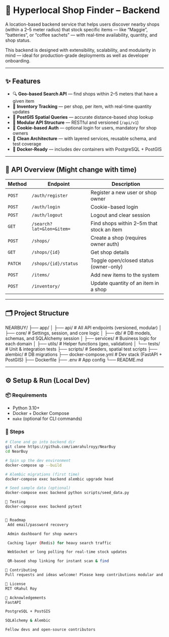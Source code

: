 # 🧭 Hyperlocal Shop Finder – Backend

A location-based backend service that helps users discover nearby shops (within a 2–5 meter radius) that stock specific items — like “Maggie”, “batteries”, or “coffee sachets” — with real-time availability, quantity, and shop status.

This backend is designed with extensibility, scalability, and modularity in mind — ideal for production-grade deployments as well as developer onboarding.

---

## ✨ Features

- 🔍 **Geo-based Search API** — find shops within 2–5 meters that have a given item
- 🛒 **Inventory Tracking** — per shop, per item, with real-time quantity updates
- 📍 **PostGIS Spatial Queries** — accurate distance-based shop lookup
- 🧾 **Modular API Structure** — RESTful and versioned (`/api/v1`)
- 🔐 **Cookie-based Auth** — optional login for users, mandatory for shop owners
- 🧱 **Clean Architecture** — with layered services, reusable schema, and test coverage
- 🐳 **Docker-Ready** — includes dev containers with PostgreSQL + PostGIS

---

## 🚀 API Overview (Might change with time)

| Method | Endpoint                        | Description                                |
|--------|----------------------------------|--------------------------------------------|
| `POST` | `/auth/register`                | Register a new user or shop owner          |
| `POST` | `/auth/login`                   | Cookie-based login                         |
| `POST` | `/auth/logout`                  | Logout and clear session                   |
| `GET`  | `/search?lat=&lon=&item=`       | Find shops within 2–5m that stock an item  |
| `POST` | `/shops/`                       | Create a shop (requires owner auth)        |
| `GET`  | `/shops/{id}`                   | Get shop details                           |
| `PATCH`| `/shops/{id}/status`            | Toggle open/closed status (owner-only)     |
| `POST` | `/items/`                       | Add new items to the system                |
| `POST` | `/inventory/`                   | Update quantity of an item in a shop       |

---

## 🗂️ Project Structure



NEARBUY/
├── app/
│ ├── api/ # All API endpoints (versioned, modular)
│ ├── core/ # Settings, session, and core logic
│ ├── db/ # DB models, schemas, and SQLAlchemy session
│ ├── services/ # Business logic for each domain
│ ├── utils/ # Helper functions (geo, validation)
│ └── tests/ # Unit & integration tests
├── scripts/ # Seeders, spatial test scripts
├── alembic/ # DB migrations
├── docker-compose.yml # Dev stack (FastAPI + PostGIS)
├── Dockerfile
├── .env # App config
└── README.md


---

## ⚙️ Setup & Run (Local Dev)

### 📦 Requirements
- Python 3.10+
- Docker + Docker Compose
- `make` (optional for CLI commands)

### 🔧 Steps

```bash
# Clone and go into backend dir
git clone https://github.com/iamrahulroyy/NearBuy
cd NearBuy

# Spin up the dev environment
docker-compose up --build

# Alembic migrations (first time)
docker-compose exec backend alembic upgrade head

# Seed sample data (optional)
docker-compose exec backend python scripts/seed_data.py

🧪 Testing
docker-compose exec backend pytest


🔮 Roadmap
 Add email/password recovery

 Admin dashboard for shop owners

 Caching layer (Redis) for heavy search traffic

 WebSocket or long polling for real-time stock updates

 QR-based shop linking for instant scan & find

🤝 Contributing
Pull requests and ideas welcome! Please keep contributions modular and follow naming/style conventions already established in the repo.

📜 License
MIT ©Rahul Roy

🙏 Acknowledgements
FastAPI

PostgreSQL + PostGIS

SQLAlchemy & Alembic

Fellow devs and open-source contributors

